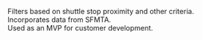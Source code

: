 Filters based on shuttle stop proximity and other criteria.  
Incorporates data from SFMTA.  
Used as an MVP for customer development.

